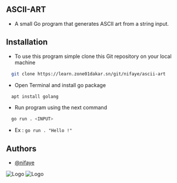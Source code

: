 ## ASCII-ART

*  A small Go program that generates ASCII art from a string input. 


## Installation

 - To use this program simple clone this Git repository on your local machine

```bash
  git clone https://learn.zone01dakar.sn/git/nifaye/ascii-art
```
-  Open Terminal and install go package
```bash
  apt install golang
```
-  Run program using the next command
```bash
  go run . <INPUT>
```
- Ex : ```go run . "Hello !"```

<!-- ## Statistics and Mathematics

 - [Average](https://en.wikipedia.org/wiki/Average)
 - [Median](https://en.wikipedia.org/wiki/Median)
 - [Variance](https://en.wikipedia.org/wiki/Variance)
 - [Standard Deviation](https://en.wikipedia.org/wiki/Standard_deviation) -->

## Authors

- [@nifaye](https://learn.zone01dakar.sn/git/nifaye)


![Logo](https://go.dev/images/go-logo-white.svg)
![Logo](<img src="nixa.png" width="50">)
